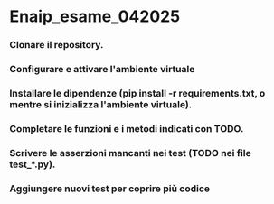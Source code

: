 # Enaip_esame_042025

### Clonare il repository.
### Configurare e attivare l'ambiente virtuale
### Installare le dipendenze (pip install -r requirements.txt, o mentre si inizializza l'ambiente virtuale).
### Completare le funzioni e i metodi indicati con TODO.
### Scrivere le asserzioni mancanti nei test (TODO nei file test_*.py).
### Aggiungere nuovi test per coprire più codice
